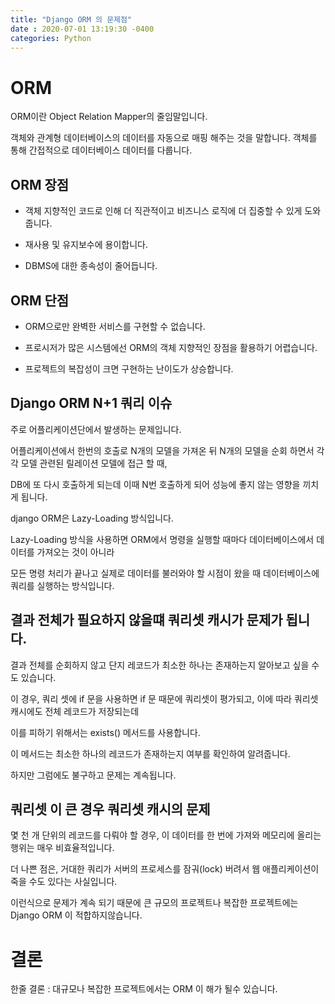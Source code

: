 ```yaml
---
title: "Django ORM 의 문제점"
date : 2020-07-01 13:19:30 -0400
categories: Python
---
```



# ORM


ORM이란 Object Relation Mapper의 줄임말입니다. 

객체와 관계형 데이터베이스의 데이터를 자동으로 매핑 해주는 것을 말합니다. 객체를 통해 간접적으로 데이터베이스 데이터를 다룹니다.


## ORM 장점

- 객체 지향적인 코드로 인해 더 직관적이고 비즈니스 로직에 더 집중할 수 있게 도와줍니다.

- 재사용 및 유지보수에 용이합니다.

- DBMS에 대한 종속성이 줄어듭니다.


## ORM 단점

- ORM으로만 완벽한 서비스를 구현할 수 없습니다.

- 프로시저가 많은 시스템에선 ORM의 객체 지향적인 장점을 활용하기 어렵습니다.

- 프로젝트의 복잡성이 크면 구현하는 난이도가 상승합니다.



## Django ORM N+1 쿼리 이슈

주로 어플리케이션단에서 발생하는 문제입니다.

어플리케이션에서 한번의 호출로 N개의 모델을 가져온 뒤 N개의 모델을 순회 하면서 각각 모델 관련된 릴레이션 모델에 접근 할 때,

DB에 또 다시 호출하게 되는데 이때 N번 호출하게 되어 성능에 좋지 않는 영향을 끼치게 됩니다.

django ORM은 Lazy-Loading 방식입니다. 

Lazy-Loading 방식을 사용하면 ORM에서 명령을 실행할 때마다 데이터베이스에서 데이터를 가져오는 것이 아니라

모든 명령 처리가 끝나고 실제로 데이터를 불러와야 할 시점이 왔을 때 데이터베이스에 쿼리를 실행하는 방식입니다.

## 결과 전체가 필요하지 않을떄 쿼리셋 캐시가 문제가 됩니다.

결과 전체를 순회하지 않고 단지 레코드가 최소한 하나는 존재하는지 알아보고 싶을 수도 있습니다. 

이 경우, 쿼리 셋에 if 문을 사용하면 if 문 때문에 쿼리셋이 평가되고, 이에 따라 쿼리셋 캐시에도 전체 레코드가 저장되는데 

이를 피하기 위해서는 exists() 메서드를 사용합니다. 

이 메서드는 최소한 하나의 레코드가 존재하는지 여부를 확인하여 알려줍니다.

하지만 그럼에도 불구하고 문제는 계속됩니다.

## 쿼리셋 이 큰 경우 쿼리셋 캐시의 문제

몇 천 개 단위의 레코드를 다뤄야 할 경우, 이 데이터를 한 번에 가져와 메모리에 올리는 행위는 매우 비효율적입니다. 

더 나쁜 점은, 거대한 쿼리가 서버의 프로세스를 잠궈(lock) 버려서 웹 애플리케이션이 죽을 수도 있다는 사실입니다.

이런식으로 문제가 계속 되기 때문에 큰 규모의 프로젝트나 복잡한 프로젝트에는 Django ORM 이 적합하지않습니다.



# 결론

한줄 결론 : 대규모나 복잡한 프로젝트에서는 ORM 이 해가 될수 있습니다.

